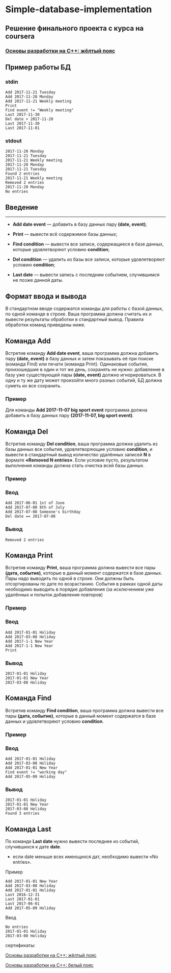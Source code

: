 # Simple-database-implementation

## Решение финального проекта с курса на coursera 

### [Основы разработки на C++: жёлтый пояс](https://www.coursera.org/learn/c-plus-plus-yellow)

## Пример работы БД

### stdin

    Add 2017-11-21 Tuesday
    Add 2017-11-20 Monday
    Add 2017-11-21 Weekly meeting
    Print
    Find event != "Weekly meeting"
    Last 2017-11-30
    Del date > 2017-11-20
    Last 2017-11-30
    Last 2017-11-01

### stdout

    2017-11-20 Monday
    2017-11-21 Tuesday
    2017-11-21 Weekly meeting
    2017-11-20 Monday
    2017-11-21 Tuesday
    Found 2 entries
    2017-11-21 Weekly meeting
    Removed 2 entries
    2017-11-20 Monday
    No entries



## Введение
---
- <strong>Add date event</strong> — добавить в базу данных пару <strong>(date, event)</strong>;

- <strong>Print</strong> — вывести всё содержимое базы данных;

- <strong>Find condition</strong> — вывести все записи, содержащиеся в базе данных, которые удовлетворяют условию <strong>condition</strong>;

- <strong>Del condition</strong> — удалить из базы все записи, которые удовлетворяют условию <strong>condition</strong>;

- <strong>Last date</strong> — вывести запись с последним событием, случившимся не позже данной даты.


## Формат ввода и вывода

В стандартном вводе содержатся команды для работы с базой данных, по одной команде в строке. Ваша программа должна считать их и вывести результаты обработки в стандартный вывод. Правила обработки команд приведены ниже.

## Команда Add

Встретив команду <strong>Add date event</strong>, ваша программа должна добавить пару <strong>(date, event)</strong> в базу данных и затем показывать её при поиске (команда Find) или печати (команда Print). Одинаковые события, произошедшие в один и тот же день, сохранять не нужно: добавление в базу уже существующей пары <strong>(date, event)</strong> должно игнорироваться. В одну и ту же дату может произойти много разных событий, БД должна суметь их все сохранить.

### Пример

Для команды <strong>Add 2017-11-07 big sport event</strong> программа должна добавить в базу данных пару <strong>(2017-11-07, big sport event)</strong>.

## Команда Del

Встретив команду <strong>Del condition</strong>, ваша программа должна удалить из базы данных все события, удовлетворяющие условию <strong>condition</strong>, и вывести в стандартный вывод количество удалённых записей <strong>N</strong> в формате <strong>«Removed N entries»</strong>. Если условие пусто, результатом выполнения команды должна стать очистка всей базы данных.

### Пример

### Ввод

    Add 2017-06-01 1st of June
    Add 2017-07-08 8th of July
    Add 2017-07-08 Someone's birthday
    Del date == 2017-07-08

### Вывод

    Removed 2 entries

## Команда Print

Встретив команду <strong>Print</strong>, ваша программа должна вывести все пары <strong>(дата, событие)</strong>, которые в данный момент содержатся в базе данных. Пары надо выводить по одной в строке. Они должны быть отсортированы по дате по возрастанию. События в рамках одной даты необходимо выводить в порядке добавления (за исключением уже удалённых и попыток добавления повторов)

### Пример

### Ввод

    Add 2017-01-01 Holiday
    Add 2017-03-08 Holiday
    Add 2017-1-1 New Year
    Add 2017-1-1 New Year
    Print

### Вывод

    2017-01-01 Holiday
    2017-01-01 New Year
    2017-03-08 Holiday

## Команда Find

Встретив команду <strong>Find condition</strong>, ваша программа должна вывести все пары <strong>(дата, событие)</strong>, которые в данный момент содержатся в базе данных и удовлетворяют условию <strong>condition</strong>.

### Пример

### Ввод

    Add 2017-01-01 Holiday
    Add 2017-03-08 Holiday
    Add 2017-01-01 New Year
    Find event != "working day"
    Add 2017-05-09 Holiday

### Вывод

    2017-01-01 Holiday
    2017-01-01 New Year
    2017-03-08 Holiday
    Found 3 entries

## Команда Last

По команде <strong>Last date</strong> нужно вывести последнее из событий, случившихся к дате <strong>date</strong>. 

- если date меньше всех имеющихся дат, необходимо вывести «No entries».

Пример

    Add 2017-01-01 New Year
    Add 2017-03-08 Holiday
    Add 2017-01-01 Holiday
    Last 2016-12-31
    Last 2017-01-01
    Last 2017-06-01
    Add 2017-05-09 Holiday

Ввод

    No entries
    2017-01-01 Holiday
    2017-03-08 Holiday



сертификаты:

[Основы разработки на C++: жёлтый пояс](https://coursera.org/share/2fb5c671278422043777a1310d6fab05)

[Основы разработки на C++: белый пояс](https://coursera.org/share/1abbaba6f8866c942ab093b9e902bcd6)